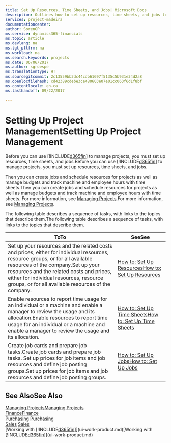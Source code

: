 ```yaml
---
title: Set Up Resources, Time Sheets, and Jobs| Microsoft Docs
description: Outlines how to set up resources, time sheets, and jobs to manage projects.
services: project-madeira
documentationcenter: 
author: SorenGP
ms.service: dynamics365-financials
ms.topic: article
ms.devlang: na
ms.tgt_pltfrm: na
ms.workload: na
ms.search.keywords: projects
ms.date: 06/06/2017
ms.author: sgroespe
ms.translationtype: HT
ms.sourcegitcommit: 2c13559bb3dc44cdb61697f5135c5b931e34d2a8
ms.openlocfilehash: cd42389cdebe3ce480603e07e01cc063f6d1f8bf
ms.contentlocale: en-ca
ms.lasthandoff: 09/22/2017

---
```

# <a name="setting-up-project-management"></a><span data-ttu-id="35ecf-103">Setting Up Project Management</span><span class="sxs-lookup"><span data-stu-id="35ecf-103">Setting Up Project Management</span></span>
<span data-ttu-id="35ecf-104">Before you can use [!INCLUDE[d365fin](includes/d365fin_md.md)] to manage projects, you must set up resources, time sheets, and jobs.</span><span class="sxs-lookup"><span data-stu-id="35ecf-104">Before you can use [!INCLUDE[d365fin](includes/d365fin_md.md)] to manage projects, you must set up resources, time sheets, and jobs.</span></span>

<span data-ttu-id="35ecf-105">Then you can create jobs and schedule resources for projects as well as manage budgets and track machine and employee hours with time sheets.</span><span class="sxs-lookup"><span data-stu-id="35ecf-105">Then you can create jobs and schedule resources for projects as well as manage budgets and track machine and employee hours with time sheets.</span></span> <span data-ttu-id="35ecf-106">For more information, see [Managing Projects](projects-manage-projects.md).</span><span class="sxs-lookup"><span data-stu-id="35ecf-106">For more information, see [Managing Projects](projects-manage-projects.md).</span></span>  

<span data-ttu-id="35ecf-107">The following table describes a sequence of tasks, with links to the topics that describe them.</span><span class="sxs-lookup"><span data-stu-id="35ecf-107">The following table describes a sequence of tasks, with links to the topics that describe them.</span></span>

| <span data-ttu-id="35ecf-108">To</span><span class="sxs-lookup"><span data-stu-id="35ecf-108">To</span></span> | <span data-ttu-id="35ecf-109">See</span><span class="sxs-lookup"><span data-stu-id="35ecf-109">See</span></span> |
| --- | --- |
| <span data-ttu-id="35ecf-110">Set up your resources and the related costs and prices, either for individual resources, resource groups, or for all available resources of the company.</span><span class="sxs-lookup"><span data-stu-id="35ecf-110">Set up your resources and the related costs and prices, either for individual resources, resource groups, or for all available resources of the company.</span></span> |[<span data-ttu-id="35ecf-111">How to: Set Up Resources</span><span class="sxs-lookup"><span data-stu-id="35ecf-111">How to: Set Up Resources</span></span>](projects-how-setup-resources.md) |
| <span data-ttu-id="35ecf-112">Enable resources to report time usage for an individual or a machine and enable a manager to review the usage and its allocation.</span><span class="sxs-lookup"><span data-stu-id="35ecf-112">Enable resources to report time usage for an individual or a machine and enable a manager to review the usage and its allocation.</span></span> |[<span data-ttu-id="35ecf-113">How to: Set Up Time Sheets</span><span class="sxs-lookup"><span data-stu-id="35ecf-113">How to: Set Up Time Sheets</span></span>](projects-how-setup-time-sheets.md) |
| <span data-ttu-id="35ecf-114">Create job cards and prepare job tasks.</span><span class="sxs-lookup"><span data-stu-id="35ecf-114">Create job cards and prepare job tasks.</span></span> <span data-ttu-id="35ecf-115">Set up prices for job items and job resources and define job posting groups.</span><span class="sxs-lookup"><span data-stu-id="35ecf-115">Set up prices for job items and job resources and define job posting groups.</span></span> |[<span data-ttu-id="35ecf-116">How to: Set Up Jobs</span><span class="sxs-lookup"><span data-stu-id="35ecf-116">How to: Set Up Jobs</span></span>](projects-how-setup-jobs.md) |

## <a name="see-also"></a><span data-ttu-id="35ecf-117">See Also</span><span class="sxs-lookup"><span data-stu-id="35ecf-117">See Also</span></span>
[<span data-ttu-id="35ecf-118">Managing Projects</span><span class="sxs-lookup"><span data-stu-id="35ecf-118">Managing Projects</span></span>](projects-manage-projects.md)  
[<span data-ttu-id="35ecf-119">Finance</span><span class="sxs-lookup"><span data-stu-id="35ecf-119">Finance</span></span>](finance.md)  
<span data-ttu-id="35ecf-120">[Purchasing](purchasing-manage-purchasing.md)       </span><span class="sxs-lookup"><span data-stu-id="35ecf-120">[Purchasing](purchasing-manage-purchasing.md)       </span></span>  
<span data-ttu-id="35ecf-121">[Sales](sales-manage-sales.md)   </span><span class="sxs-lookup"><span data-stu-id="35ecf-121">[Sales](sales-manage-sales.md)   </span></span>  
<span data-ttu-id="35ecf-122">[Working with [!INCLUDE[d365fin](includes/d365fin_md.md)]](ui-work-product.md)</span><span class="sxs-lookup"><span data-stu-id="35ecf-122">[Working with [!INCLUDE[d365fin](includes/d365fin_md.md)]](ui-work-product.md)</span></span>  

